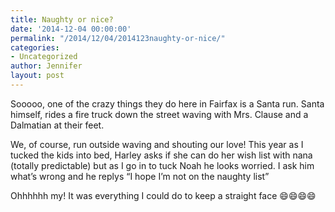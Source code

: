```yaml
---
title: Naughty or nice?
date: '2014-12-04 00:00:00'
permalink: "/2014/12/04/2014123naughty-or-nice/"
categories:
- Uncategorized
author: Jennifer
layout: post
---
```


Sooooo, one of the crazy things they do here in Fairfax is a Santa run. Santa himself, rides a fire truck down the street waving with Mrs. Clause and a Dalmatian at their feet.   

We, of course, run outside waving and shouting our love! This year as I tucked the kids into bed, Harley asks if she can do her wish list with nana (totally predictable) but as I go in to tuck Noah he looks worried. I ask him what&#8217;s wrong and he replys &#8220;I hope I&#8217;m not on the naughty list&#8221;   

Ohhhhhh my! It was everything I could do to keep a straight face 😄😄😄😄
